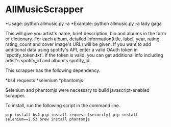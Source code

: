 # AllMusicScrapper

*Usage: python allmusic.py -a <artist-name>
*Example: python allmusic.py -a lady gaga

This will give you artist's name, brief description, bio and albums in the form of dictionary. For each album, detailed information(title, label, year, rating, rating_count and cover image's URL) will be given.
If you want to add additional data using spotify's API, enter a valid OAuth token in 'spotify_token.txt'. If the token is valid, you can get additional info including artist's spotify_id and album's spotify_id.


This scrapper has the following dependency.

*bs4
requests
*selenium
*phantomjs

Selenium and phantomjs were necessary to build javascript-enabled scrapper.

To install, run the following script in the command line.

`
pip install bs4
pip install requests[security]
pip install selenium==2.53
brew install phantomjs
`
